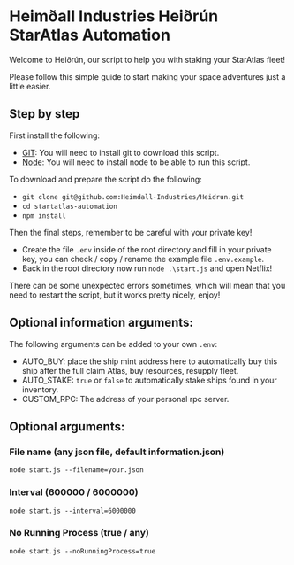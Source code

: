 # Heimðall Industries Heiðrún StarAtlas Automation

Welcome to Heiðrún, our script to help you with staking your StarAtlas fleet!
 
Please follow this simple guide to start making your space adventures just a little easier.
## Step by step
First install the following:
 - [GIT](https://git-scm.com/downloads): You will need to install git to download this script. 
 - [Node](https://nodejs.org/en/download/): You will need to install node to be able to run this script.

To download and prepare the script do the following:
 - `git clone git@github.com:Heimdall-Industries/Heidrun.git`
 - `cd startatlas-automation`
 - `npm install`

Then the final steps, remember to be careful with your private key!
 - Create the file `.env` inside of the root directory and fill in your private key, you can check / copy / rename the example file `.env.example`.
 - Back in the root directory now run `node .\start.js` and open Netflix!

There can be some unexpected errors sometimes, which will mean that you need to restart the script, but it works pretty nicely, enjoy!

## Optional information arguments:

The following arguments can be added to your own `.env`:

 - AUTO_BUY: place the ship mint address here to automatically buy this ship after the full claim Atlas, buy resources, resupply fleet.
 - AUTO_STAKE: `true` or `false` to automatically stake ships found in your inventory.
 - CUSTOM_RPC: The address of your personal rpc server.

## Optional arguments:

### File name (any json file, default information.json)

`node start.js --filename=your.json`

### Interval (600000 / 6000000)

`node start.js --interval=6000000`

### No Running Process (true / any)

`node start.js --noRunningProcess=true`